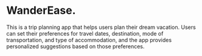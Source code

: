# WanderEase.
This is a trip planning app that helps users plan their dream vacation. Users can set their preferences for travel dates, destination, mode of transportation, and type of accommodation, and the app provides personalized suggestions based on those preferences.
